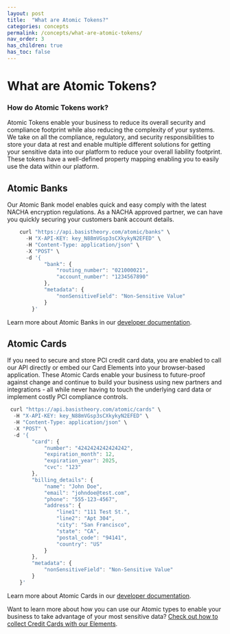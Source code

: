 ```yaml
---
layout: post
title:  "What are Atomic Tokens?"
categories: concepts
permalink: /concepts/what-are-atomic-tokens/
nav_order: 3
has_children: true
has_toc: false
---
```


# What are Atomic Tokens?

### How do Atomic Tokens work?

Atomic Tokens enable your business to reduce its overall security and compliance footprint while also reducing the complexity of your systems. We take on all the compliance, regulatory, and security responsibilities to store your data at rest and enable multiple different solutions for getting your sensitive data into our platform to reduce your overall liability footprint. These tokens have a well-defined property mapping enabling you to easily use the data within our platform.

## Atomic Banks

Our Atomic Bank model enables quick and easy comply with the latest NACHA encryption regulations. As a NACHA approved partner, we can have you quickly securing your customers bank account details.

```js
    curl "https://api.basistheory.com/atomic/banks" \
      -H "X-API-KEY: key_N88mVGsp3sCXkykyN2EFED" \
      -H "Content-Type: application/json" \
      -X "POST" \
      -d '{
            "bank": {
                "routing_number": "021000021",
                "account_number": "1234567890"
            },
            "metadata": {
                "nonSensitiveField": "Non-Sensitive Value"
            }
        }'
```
Learn more about Atomic Banks in our [developer documentation](https://docs.basistheory.com/api-reference/#atomic-banks).

## Atomic Cards

If you need to secure and store PCI credit card data, you are enabled to call our API directly or embed our Card Elements into your browser-based application. These Atomic Cards enable your business to future-proof against change and continue to build your business using new partners and integrations - all while never having to touch the underlying card data or implement costly PCI compliance controls.

```js
 curl "https://api.basistheory.com/atomic/cards" \
  -H "X-API-KEY: key_N88mVGsp3sCXkykyN2EFED" \
  -H "Content-Type: application/json" \
  -X "POST" \
  -d '{
        "card": {
            "number": "4242424242424242",
            "expiration_month": 12,
            "expiration_year": 2025,
            "cvc": "123"
        },
        "billing_details": {
            "name": "John Doe",
            "email": "johndoe@test.com",
            "phone": "555-123-4567",
            "address": {
                "line1": "111 Test St.",
                "line2": "Apt 304",
                "city": "San Francisco",
                "state": "CA",
                "postal_code": "94141",
                "country": "US"
            }
        },
        "metadata": {
            "nonSensitiveField": "Non-Sensitive Value"
        }
    }'
```

Learn more about Atomic Cards in our [developer documentation](https://docs.basistheory.com/api-reference/#atomic-cards).


Want to learn more about how you can use our Atomic types to enable your business to take advantage of your most sensitive data? [Check out how to collect Credit Cards with our Elements](/guides/collect-atomic-cards-with-elements/).
